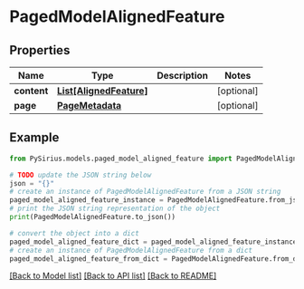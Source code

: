 # PagedModelAlignedFeature


## Properties

Name | Type | Description | Notes
------------ | ------------- | ------------- | -------------
**content** | [**List[AlignedFeature]**](AlignedFeature.md) |  | [optional] 
**page** | [**PageMetadata**](PageMetadata.md) |  | [optional] 

## Example

```python
from PySirius.models.paged_model_aligned_feature import PagedModelAlignedFeature

# TODO update the JSON string below
json = "{}"
# create an instance of PagedModelAlignedFeature from a JSON string
paged_model_aligned_feature_instance = PagedModelAlignedFeature.from_json(json)
# print the JSON string representation of the object
print(PagedModelAlignedFeature.to_json())

# convert the object into a dict
paged_model_aligned_feature_dict = paged_model_aligned_feature_instance.to_dict()
# create an instance of PagedModelAlignedFeature from a dict
paged_model_aligned_feature_from_dict = PagedModelAlignedFeature.from_dict(paged_model_aligned_feature_dict)
```
[[Back to Model list]](../README.md#documentation-for-models) [[Back to API list]](../README.md#documentation-for-api-endpoints) [[Back to README]](../README.md)


